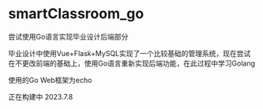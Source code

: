 # smartClassroom_go
尝试使用Go语言实现毕业设计后端部分

毕业设计中使用Vue+Flask+MySQL实现了一个比较基础的管理系统，现在尝试在不更改前端的基础上，使用Go语言重新实现后端功能，在此过程中学习Golang

使用的Go Web框架为echo

正在构建中 2023.7.8
